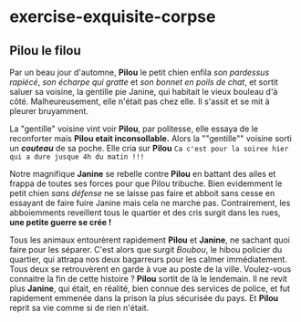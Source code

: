 # exercise-exquisite-corpse
## Pilou le filou
Par un beau jour d'automne, **Pilou** le petit chien enfila *son pardessus rapiécé*, *son écharpe qui gratte* et *son bonnet en poils de chat*, et sortit saluer sa voisine, la gentille pie Janine, qui habitait le vieux bouleau d'à côté. 
Malheureusement, elle n'était pas chez elle.
Il s'assit et se mit à pleurer bruyamment.


La "gentille" voisine vint voir **Pilou**, par politesse, elle essaya de le reconforter mais **Pilou etait inconsollable.**
Alors la ""gentille"" voisine sorti un ***couteau*** de sa poche.
Elle cria sur **Pilou** ```Ca c'est pour la soiree hier qui a dure jusque 4h du matin !!!```

Notre magnifique **Janine** se rebelle contre **Pilou** en battant des ailes et frappa de toutes ses forces pour que Pilou tribuche.
Bien evidemment le petit chien *sans défense* ne se laisse pas faire et abboit sans cesse en essayant de faire fuire Janine mais cela ne marche pas.
Contrairement, les abboiemments reveillent tous le quartier et des cris surgit dans les rues, **une petite guerre se crée !**

Tous les animaux entourèrent rapidement **Pilou** et **Janine**, ne sachant quoi faire pour les séparer. C'est alors que surgit *Boubou*, le hibou policier du quartier, qui attrapa nos deux bagarreurs pour les calmer immédiatement. Tous deux se retrouvèrent en garde à vue au poste de la ville.
Voulez-vous connaitre la fin de cette histoire ? **Pilou** sortit de là le lendemain. Il ne revit plus **Janine**, qui était, en réalité, bien connue des services de police, et fut rapidement emmenée dans la prison la plus sécurisée du pays. Et **Pilou** reprit sa vie comme si de rien n'était. 
